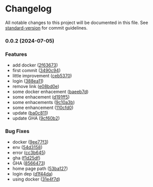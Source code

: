 # Changelog

All notable changes to this project will be documented in this file. See [standard-version](https://github.com/conventional-changelog/standard-version) for commit guidelines.

### 0.0.2 (2024-07-05)


### Features

* add docker ([2f63673](https://github.com/ale-grosselle/microsites-monorepo/commit/2f6367308f8f55b629a4db1e09ee8d681626da4e))
* first commit ([3490c94](https://github.com/ale-grosselle/microsites-monorepo/commit/3490c943be8879788e032deabcc907c5add62349))
* little improvement ([ceb5370](https://github.com/ale-grosselle/microsites-monorepo/commit/ceb5370ed8418e2f6299316d6153d8912e05bce9))
* login ([388ea11](https://github.com/ale-grosselle/microsites-monorepo/commit/388ea110e2758262e8e9a402a8df0a7cfa5698f9))
* remove link ([e08bd0e](https://github.com/ale-grosselle/microsites-monorepo/commit/e08bd0ef773637afcc64f70117d6c16e857f50c2))
* some docker enhacement ([baeeb7d](https://github.com/ale-grosselle/microsites-monorepo/commit/baeeb7dd2fe1f3cd0677830f697af520bde75da0))
* some enhacement ([d191ff5](https://github.com/ale-grosselle/microsites-monorepo/commit/d191ff5e7eec3e6b23274cbf15010a8eec8e199c))
* some enhacements ([9c10a3b](https://github.com/ale-grosselle/microsites-monorepo/commit/9c10a3bd8067af21c6feaef257417958c998ab3c))
* some enhancement ([110cfd0](https://github.com/ale-grosselle/microsites-monorepo/commit/110cfd0cbabd6e1c83ef51d96e42ed0e83825805))
* update ([ba0c811](https://github.com/ale-grosselle/microsites-monorepo/commit/ba0c811684697cb89b2e315b8bb6a0225c7fe726))
* update GHA ([9cf60b2](https://github.com/ale-grosselle/microsites-monorepo/commit/9cf60b2be928935660e04b4bbbab958fad7e266c))


### Bug Fixes

* docker ([9ee77f3](https://github.com/ale-grosselle/microsites-monorepo/commit/9ee77f3f49d56ee252ad26141420b0c2cab8d6e4))
* env ([54d3158](https://github.com/ale-grosselle/microsites-monorepo/commit/54d31583ed227e597e0f0e2dbaf0d954d5083dc5))
* error ([cc3b645](https://github.com/ale-grosselle/microsites-monorepo/commit/cc3b645e74d03766c20409174398cfad06f0d8dd))
* gha ([f1d25df](https://github.com/ale-grosselle/microsites-monorepo/commit/f1d25dfc982afa61aa32e43fd2e459244f596a21))
* GHA ([8566473](https://github.com/ale-grosselle/microsites-monorepo/commit/8566473b184b12a9668d5079a8a11a27fe372c8a))
* home page path ([53ba127](https://github.com/ale-grosselle/microsites-monorepo/commit/53ba1272853e57bddf07fa1246890a4f772c35b9))
* login dep ([d1f44da](https://github.com/ale-grosselle/microsites-monorepo/commit/d1f44dabc06cb178bea1be7168d7894cf9eadc10))
* using docker ([31e4f7d](https://github.com/ale-grosselle/microsites-monorepo/commit/31e4f7dc5c7d13fdd1cdf1bc8645d1d9abdd9d53))
